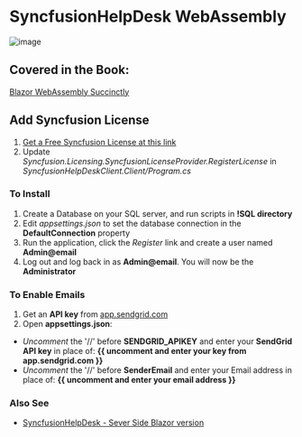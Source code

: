 # SyncfusionHelpDesk WebAssembly

![image](https://user-images.githubusercontent.com/1857799/177015099-b270961a-eb97-41ad-89be-100ee9391c47.png)

## Covered in the Book:
[Blazor WebAssembly Succinctly](https://www.syncfusion.com/succinctly-free-ebooks/blazor-webassembly-succinctly)

## Add Syncfusion License
1) [Get a Free Syncfusion License at this link](https://www.syncfusion.com/account/manage-trials/start-trials)
2) Update *Syncfusion.Licensing.SyncfusionLicenseProvider.RegisterLicense* in *SyncfusionHelpDeskClient.Client/Program.cs*

### To Install

1) Create a Database on your SQL server, and run scripts in **!SQL directory**
2) Edit *appsettings.json* to set the database connection in the **DefaultConnection** property
3) Run the application, click the *Register* link and create a user named **Admin@email**
4) Log out and log back in as **Admin@email**. You will now be the **Administrator** 


### To Enable Emails

1) Get an **API key** from [app.sendgrid.com](https://app.sendgrid.com)
2) Open **appsettings.json**: 
- *Uncomment* the '//' before **SENDGRID_APIKEY** and enter your **SendGrid API key** in place of: **{{ uncomment and enter your key from app.sendgrid.com }}**
- *Uncomment* the '//' before **SenderEmail** and enter your Email address in place of: **{{ uncomment and enter your email address }}**

### Also See
* [SyncfusionHelpDesk - Sever Side Blazor version](https://github.com/ADefWebserver/SyncfusionHelpDesk)
